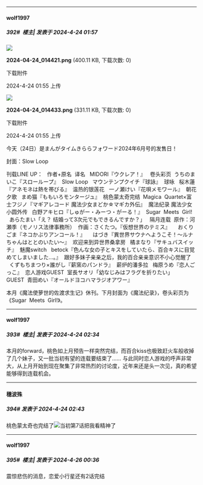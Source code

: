 ﻿
*****

####  wolf1997  
##### 392#         楼主| 发表于 2024-4-24 01:57

<img src="https://img.saraba1st.com/forum/202404/24/015544wisin9eetmfeqi8g.png" referrerpolicy="no-referrer">

<strong>2024-04-24_014421.png</strong> (400.11 KB, 下载次数: 0)

下载附件

2024-4-24 01:55 上传

<img src="https://img.saraba1st.com/forum/202404/24/015544y44oewe2w7llgzg4.png" referrerpolicy="no-referrer">

<strong>2024-04-24_014433.png</strong> (331.11 KB, 下载次数: 0)

下载附件

2024-4-24 01:55 上传

今天（24日）是まんがタイムきららフォワード2024年6月号的发售日！

封面：Slow Loop

刊载LINE UP：
  作者+原名  译名   MIDORI『ウクレア！』   卷头彩页  うちのまいこ『スローループ』  Slow Loop   マウンテンプクイチ『球詠』  球咏   桜木蓮『アネモネは熱を帯びる』  温热的银莲花   一ノ瀬けい『花唄メモワール』  朝花夕歌   まめ猫『ももいろモンタージュ』  桃色蒙太奇完结  Magica  Quartet×富士フジノ『マギアレコード 魔法少女まどか☆マギカ外伝』  魔法纪录 魔法少女小圆外传   白野アキヒロ『しゅがー・みーつ・がーる！』  Sugar  Meets  Girl!   あらたまい「え？ 结婚って3次元でもできるんですか？」   隔月连载  原作：河瀬季（モノリス法律事務所）  作画：さくたつ。『仮想世界のテミス』      おくりごま『ネコかぶりアンコール！』      はづき『異世界サウナへようこそ！～ルナちゃんはととのいたい～』  欢迎来到异世界桑拿房   橘まなり『サキュバスイッチ』  魅魔switch   betock『色んな女の子とキスをしていたら、百合キスに目覚めてしまいました…。』  跟好多妹子亲亲之后，我的百合亲亲意识不小心觉醒了   くずもちまつり×誰がし『薪窯のパンドラ』  薪炉的潘多拉   梅原うめ『恋人ごっこ』  恋人游戏GUEST  室長サオリ「幼なじみはフラグを折りたい」   GUEST  青田めい『オールドヨコハマラジオアワー』    

本月《魔法使萝世的佐渡求生记》休刊。下月封面为《魔法纪录》，卷头彩页为《Sugar  Meets  Girl!》。


*****

####  wolf1997  
##### 393#         楼主| 发表于 2024-4-24 02:34

本月的forward，桃色如上月预告一样突然完结，而百合kiss也极致赶火车般收掉了几个妹子，又一批当初有望的连载要结束了……
与此同时恋人游戏的呼声非常大，从上月开始到现在聚集了非常热烈的讨论度，近年来还是头一次见，真的希望能够得到连载机会。


*****

####  穗波殊  
##### 394#       发表于 2024-4-24 02:43

桃色蒙太奇也完结了<img src="https://static.saraba1st.com/image/smiley/face2017/138.png" referrerpolicy="no-referrer">当初第7话把我看精神了


*****

####  wolf1997  
##### 395#         楼主| 发表于 2024-4-26 00:36

震惊悲伤的消息，恋爱小行星还有2话完结

